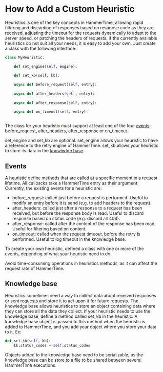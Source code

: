 # How to Add a Custom Heuristic

Heuristics is one of the key concepts in HammerTime, allowing rapid filtering and discarding of responses based on 
response code as they are received, adjusting the timeout for the requests dynamically to adapt to the server speed, or 
patching the headers of requests. If the currently available heuristics do not suit all your needs, it is easy to add 
your own. Just create a class with the following interface:

```python
class MyHeuristic:
    
    def set_engine(self, engine):
        
    def set_kb(self, kb):
    
    async def before_request(self, entry):
    
    async def after_headers(self, entry):
    
    async def after_response(self, entry):
    
    async def on_timeout(self, entry):
        
```

The class for your heuristic must support at least one of the four [events](#events): before_request, after_headers, 
after_response or on_timeout.

set_engine and set_kb are optional. set_engine allows your heuristic to have a reference to the retry engine of 
HammerTime. set_kb allows your heuristic to store its data in the [knowledge base](#knowledge-base).


## Events

A heuristic define methods that are called at a specific moment in a request lifetime. All callbacks take a HammerTime
entry as their argument. Currently, the existing events for a heuristic are:

* before_request: called just before a request is performed. Useful to modify an entry before it is send (e.g. to add 
                  headers to the request).
* after_headers: called just after a response to a request has been received, but before the response body is read. 
                 Useful to discard response based on status code (e.g. discard all 404).
* after_response: called after the content of the response has been read. Useful for filtering based on content.
* on_timeout: called when the request timeout, before the retry is performed. Useful to log timeout in the knowledge 
              base.

To create your own heuristic, defined a class with one or more of the events, depending of what your heuristic need 
to do.

Avoid time-consuming operations in heuristics methods, as it can affect the request rate of HammerTime.


## Knowledge base

Heuristics sometimes need a way to collect data about received responses or sent requests and store it to act upon it 
for future requests. The knowledge base allows heuristics to store an object containing data where they can store all 
the data they collect. If your heuristic needs to use the knowledge base, define a method called set_kb in the 
heuristic. A knowledge base object is passed to this method when the heuristic is added to HammerTime, and you add your 
object where you store your data to it. Ex: 
```python
def set_kb(self, kb):
    kb.status_codes = self.status_codes
```
Objects added to the knowledge base need to be serializable, as the knowledge base can be store to a file to be shared 
between several HammerTime executions.

